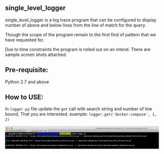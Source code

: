 single_level_logger
----------------------

single_level_logger is a log trace program that can be configured to display number of above and below lines from the line of match for the query.

Though the scope of the program remain to the first find of pattern that we have requested for.

Due to time constraints the program is rolled out on an intend. There are sample screen shots attached.

Pre-requisite:
----------------
Python 2.7 and above

How to USE:
------------

In `logger.py` file update the `get` call with search string and number of line bound, That you are interested.
example: `logger.get('docker-compose', 1, 2)`

![This how it looks](https://github.com/arungpro/single_level_logger/blob/master/log.png)
